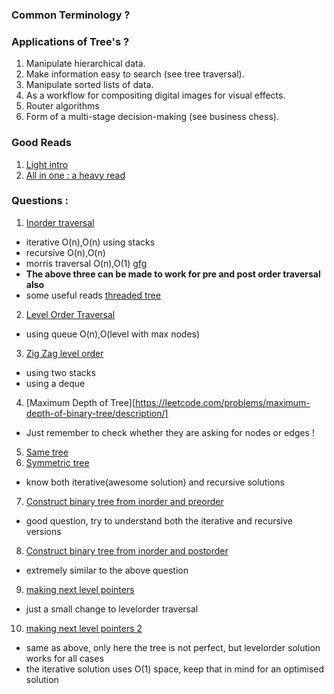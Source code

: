 ### Common Terminology ?



### Applications of Tree's ?

1. Manipulate hierarchical data.
2. Make information easy to search (see tree traversal).
3. Manipulate sorted lists of data.
4. As a workflow for compositing digital images for visual effects.
5. Router algorithms
6. Form of a multi-stage decision-making (see business chess).


### Good Reads
1. [Light intro](https://www.cs.cmu.edu/~adamchik/15-121/lectures/Trees/trees.html)
2. [All in one : a heavy read](http://liacs.leidenuniv.nl/~deutzah/DS/september28.pdf)

### Questions :

1. [Inorder traversal](https://leetcode.com/problems/binary-tree-inorder-traversal/description/)
  - iterative O(n),O(n) using stacks  
  - recursive O(n),O(n)
  - morris traversal O(n),O(1) [gfg](https://www.geeksforgeeks.org/inorder-tree-traversal-without-recursion-and-without-stack/)
  - **The above three can be made to work for pre and post order traversal also**
  - some useful reads [threaded tree](https://en.wikipedia.org/wiki/Threaded_binary_tree)
2. [Level Order Traversal](https://leetcode.com/problems/binary-tree-level-order-traversal/description/)
  - using queue O(n),O(level with max nodes)
3. [Zig Zag level order ](https://leetcode.com/problems/binary-tree-zigzag-level-order-traversal/description/)
  - using two stacks
  - using a deque
4. [Maximum Depth of Tree][https://leetcode.com/problems/maximum-depth-of-binary-tree/description/]
  - Just remember to check whether they are asking for nodes or edges !
5. [Same tree](https://leetcode.com/problems/same-tree/description/)
6. [Symmetric tree](https://leetcode.com/problems/symmetric-tree/)
  - know both iterative(awesome solution) and recursive solutions
7. [Construct binary tree from inorder and preorder](https://leetcode.com/problems/construct-binary-tree-from-preorder-and-inorder-traversal/description/)
  - good question, try to understand both the iterative and recursive versions
8. [Construct binary tree from inorder and postorder](https://leetcode.com/problems/construct-binary-tree-from-inorder-and-postorder-traversal/description/)
  - extremely similar to the above question
9. [making next level pointers ](https://leetcode.com/problems/populating-next-right-pointers-in-each-node/description/)  
  - just a small change to levelorder traversal
10. [making next level pointers  2](https://leetcode.com/problems/populating-next-right-pointers-in-each-node-ii/description/)
 - same as above, only here the tree is not perfect, but levelorder solution works for all cases
 - the iterative solution uses O(1) space, keep that in mind for an optimised solution
